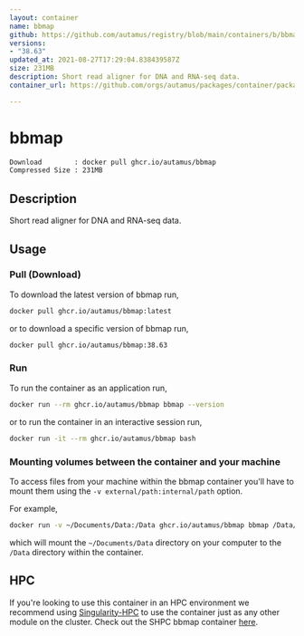 ```yaml
---
layout: container
name: bbmap
github: https://github.com/autamus/registry/blob/main/containers/b/bbmap/spack.yaml
versions:
- "38.63"
updated_at: 2021-08-27T17:29:04.838439587Z
size: 231MB
description: Short read aligner for DNA and RNA-seq data.
container_url: https://github.com/orgs/autamus/packages/container/package/bbmap

---
```

# bbmap
```bash 
Download        : docker pull ghcr.io/autamus/bbmap
Compressed Size : 231MB
```

## Description
Short read aligner for DNA and RNA-seq data.

## Usage
### Pull (Download)
To download the latest version of bbmap run,

```bash
docker pull ghcr.io/autamus/bbmap:latest
```

or to download a specific version of bbmap run,

```bash
docker pull ghcr.io/autamus/bbmap:38.63
```
### Run
To run the container as an application run,
```bash
docker run --rm ghcr.io/autamus/bbmap bbmap --version
```

or to run the container in an interactive session run,
```bash
docker run -it --rm ghcr.io/autamus/bbmap bash
```

### Mounting volumes between the container and your machine
To access files from your machine within the bbmap container you'll have to mount them using the `-v external/path:internal/path` option.

For example,
```bash
docker run -v ~/Documents/Data:/Data ghcr.io/autamus/bbmap bbmap /Data/myData.csv
```
which will mount the `~/Documents/Data` directory on your computer to the `/Data` directory within the container.

## HPC
If you're looking to use this container in an HPC environment we recommend using [Singularity-HPC](https://singularity-hpc.readthedocs.io) to use the container just as any other module on the cluster. Check out the SHPC bbmap container [here](https://singularityhub.github.io/singularity-hpc/r/ghcr.io-autamus-bbmap/).
